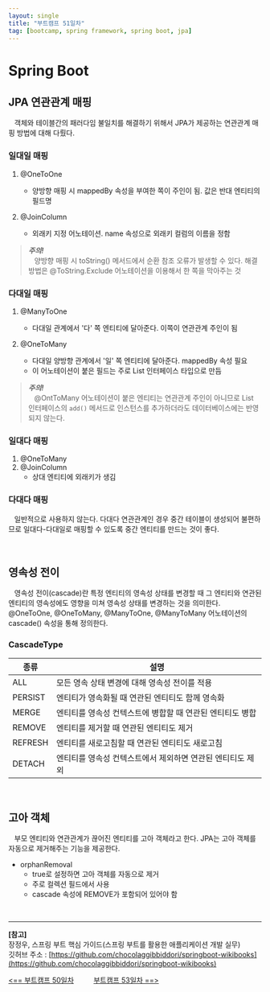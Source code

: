 ```yaml
---
layout: single
title: "부트캠프 51일차"
tag: [bootcamp, spring framework, spring boot, jpa]
---
```


# Spring Boot

## JPA 연관관계 매핑

&nbsp;&nbsp; 객체와 테이블간의 패러다임 불일치를 해결하기 위해서 JPA가 제공하는 연관관계 매핑 방법에 대해 다뤘다.

### 일대일 매핑

1. @OneToOne
   - 양방향 매핑 시 mappedBy 속성을 부여한 쪽이 주인이 됨. 값은 반대 엔티티의 필드명

2. @JoinColumn
   - 외래키 지정 어노테이션. name 속성으로 외래키 컬럼의 이름을 정함

> ***주의!***  
> &nbsp;&nbsp; 양방향 매핑 시 toString() 메서드에서 순환 참조 오류가 발생할 수 있다. 해결 방법은 @ToString.Exclude 어노테이션을 이용해서 한 쪽을 막아주는 것

### 다대일 매핑

1. @ManyToOne
   - 다대일 관계에서 '다' 쪽 엔티티에 달아준다. 이쪽이 연관관계 주인이 됨

2. @OneToMany
   - 다대일 양방향 관계에서 '일' 쪽 엔티티에 달아준다. mappedBy 속성 필요
   - 이 어노테이션이 붙은 필드는 주로 List 인터페이스 타입으로 만듬

> ***주의!***  
> &nbsp;&nbsp; @OntToMany 어노테이션이 붙은 엔티티는 연관관계 주인이 아니므로 List 인터페이스의 `add()` 메서드로 인스턴스를 추가하더라도 데이터베이스에는 반영되지 않는다.

### 일대다 매핑

1. @OneToMany
2. @JoinColumn
   - 상대 엔티티에 외래키가 생김

### 다대다 매핑

&nbsp;&nbsp; 일반적으로 사용하지 않는다. 다대다 연관관계인 경우 중간 테이블이 생성되어 불편하므로 일대다-다대일로 매핑할 수 있도록 중간 엔티티를 만드는 것이 좋다.

<br>

## 영속성 전이

&nbsp;&nbsp; 영속성 전이(cascade)란 특정 엔티티의 영속성 상태를 변경할 때 그 엔티티와 연관된 엔티티의 영속성에도 영향을 미쳐 영속성 상태를 변경하는 것을 의미한다.
@OneToOne, @OneToMany, @ManyToOne, @ManyToMany 어노테이션의 cascade() 속성을 통해 정의한다.

### CascadeType

| 종류      | 설명                               |
|---------|----------------------------------|
| ALL     | 모든 영속 상태 변경에 대해 영속성 전이를 적용       |
| PERSIST | 엔티티가 영속화될 때 연관된 엔티티도 함께 영속화      |
| MERGE   | 엔티티를 영속성 컨텍스트에 병합할 때 연관된 엔티티도 병합 |
| REMOVE  | 엔티티를 제거할 때 연관된 엔티티도 제거           |
| REFRESH | 엔티티를 새로고침할 때 연관된 엔티티도 새로고침       |
| DETACH  | 엔티티를 영속성 컨텍스트에서 제외하면 연관된 엔티티도 제외 |

<br>

## 고아 객체

&nbsp;&nbsp; 부모 엔티티와 연관관계가 끊어진 엔티티를 고아 객체라고 한다. JPA는 고아 객체를 자동으로 제거해주는 기능을 제공한다.

- orphanRemoval
   - true로 설정하면 고아 객체를 자동으로 제거
   - 주로 컬렉션 필드에서 사용
   - cascade 속성에 REMOVE가 포함되어 있어야 함

<br>

___

**[참고]**  
장정우, 스프링 부트 핵심 가이드(스프링 부트를 활용한 애플리케이션 개발 실무)  
깃허브 주소 : [https://github.com/chocolaggibbiddori/springboot-wikibooks](https://github.com/chocolaggibbiddori/springboot-wikibooks)

[<== 부트캠프 50일차](/bootcamp-day50) &nbsp;&nbsp;&nbsp;&nbsp;&nbsp;&nbsp;&nbsp;&nbsp; [부트캠프 53일차 ==>](/bootcamp-day53)